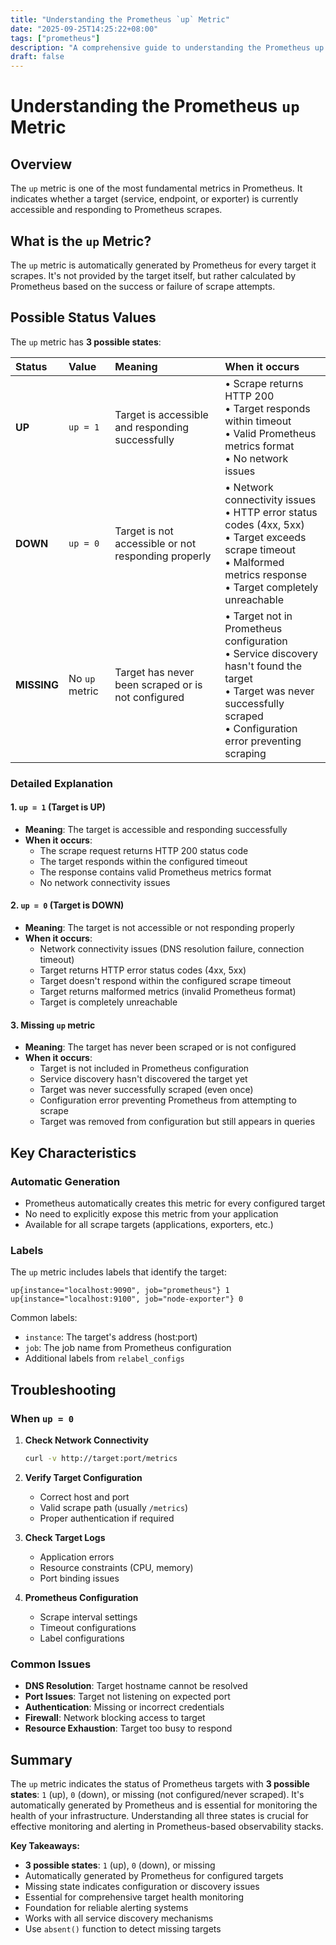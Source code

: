 ```yaml
---
title: "Understanding the Prometheus `up` Metric"
date: "2025-09-25T14:25:22+08:00"
tags: ["prometheus"]
description: "A comprehensive guide to understanding the Prometheus up metric, its possible status values, and practical usage examples."
draft: false
---
```


# Understanding the Prometheus `up` Metric

## Overview

The `up` metric is one of the most fundamental metrics in Prometheus. It indicates whether a target (service, endpoint, or exporter) is currently accessible and responding to Prometheus scrapes.

## What is the `up` Metric?

The `up` metric is automatically generated by Prometheus for every target it scrapes. It's not provided by the target itself, but rather calculated by Prometheus based on the success or failure of scrape attempts.

## Possible Status Values

The `up` metric has **3 possible states**:

| Status | Value | Meaning | When it occurs |
|:-------|:------|:--------|:---------------|
| **UP** | `up = 1` | Target is accessible and responding successfully | • Scrape returns HTTP 200<br>• Target responds within timeout<br>• Valid Prometheus metrics format<br>• No network issues |
| **DOWN** | `up = 0` | Target is not accessible or not responding properly | • Network connectivity issues<br>• HTTP error status codes (4xx, 5xx)<br>• Target exceeds scrape timeout<br>• Malformed metrics response<br>• Target completely unreachable |
| **MISSING** | No `up` metric | Target has never been scraped or is not configured | • Target not in Prometheus configuration<br>• Service discovery hasn't found the target<br>• Target was never successfully scraped<br>• Configuration error preventing scraping |

### Detailed Explanation

#### 1. `up = 1` (Target is UP)
- **Meaning**: The target is accessible and responding successfully
- **When it occurs**:
  - The scrape request returns HTTP 200 status code
  - The target responds within the configured timeout
  - The response contains valid Prometheus metrics format
  - No network connectivity issues

#### 2. `up = 0` (Target is DOWN)
- **Meaning**: The target is not accessible or not responding properly
- **When it occurs**:
  - Network connectivity issues (DNS resolution failure, connection timeout)
  - Target returns HTTP error status codes (4xx, 5xx)
  - Target doesn't respond within the configured scrape timeout
  - Target returns malformed metrics (invalid Prometheus format)
  - Target is completely unreachable

#### 3. Missing `up` metric
- **Meaning**: The target has never been scraped or is not configured
- **When it occurs**:
  - Target is not included in Prometheus configuration
  - Service discovery hasn't discovered the target yet
  - Target was never successfully scraped (even once)
  - Configuration error preventing Prometheus from attempting to scrape
  - Target was removed from configuration but still appears in queries

## Key Characteristics

### Automatic Generation
- Prometheus automatically creates this metric for every configured target
- No need to explicitly expose this metric from your application
- Available for all scrape targets (applications, exporters, etc.)

### Labels
The `up` metric includes labels that identify the target:
```
up{instance="localhost:9090", job="prometheus"} 1
up{instance="localhost:9100", job="node-exporter"} 0
```

Common labels:
- `instance`: The target's address (host:port)
- `job`: The job name from Prometheus configuration
- Additional labels from `relabel_configs`

## Troubleshooting

### When `up = 0`

1. **Check Network Connectivity**
   ```bash
   curl -v http://target:port/metrics
   ```

2. **Verify Target Configuration**
   - Correct host and port
   - Valid scrape path (usually `/metrics`)
   - Proper authentication if required

3. **Check Target Logs**
   - Application errors
   - Resource constraints (CPU, memory)
   - Port binding issues

4. **Prometheus Configuration**
   - Scrape interval settings
   - Timeout configurations
   - Label configurations

### Common Issues

- **DNS Resolution**: Target hostname cannot be resolved
- **Port Issues**: Target not listening on expected port
- **Authentication**: Missing or incorrect credentials
- **Firewall**: Network blocking access to target
- **Resource Exhaustion**: Target too busy to respond

## Summary

The `up` metric indicates the status of Prometheus targets with **3 possible states**: `1` (up), `0` (down), or missing (not configured/never scraped). It's automatically generated by Prometheus and is essential for monitoring the health of your infrastructure. Understanding all three states is crucial for effective monitoring and alerting in Prometheus-based observability stacks.

**Key Takeaways:**
- **3 possible states**: `1` (up), `0` (down), or missing
- Automatically generated by Prometheus for configured targets
- Missing state indicates configuration or discovery issues
- Essential for comprehensive target health monitoring
- Foundation for reliable alerting systems
- Works with all service discovery mechanisms
- Use `absent()` function to detect missing targets
